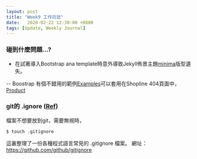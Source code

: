 ```yaml
---
layout: post
title: "Week9 工作日誌"
date:   2020-02-22 12:30:00 +0800
tags: [Update, Weekly Journal]
---
```


### 碰到什麼問題...?

- 在試著導入Bootstrap ana template時意外導致Jekyll佈景主題[minima](https://github.com/jekyll/minima)版型遺失。

-- Boostrap 有個不錯用的範例[Examples](https://getbootstrap.com/docs/4.4/examples/)可以套用在Shopline 404頁面中，[Product](https://getbootstrap.com/docs/4.4/examples/product/)


### git的 .ignore ([Ref](https://gitbook.tw/chapters/using-git/ignore.html))
檔案不想要放到git，需要無視時，

```
$ touch .gitignore
```
這裏整理了一份各種程式語言常見的 .gitignore 檔案。 網址： https://github.com/github/gitignore

